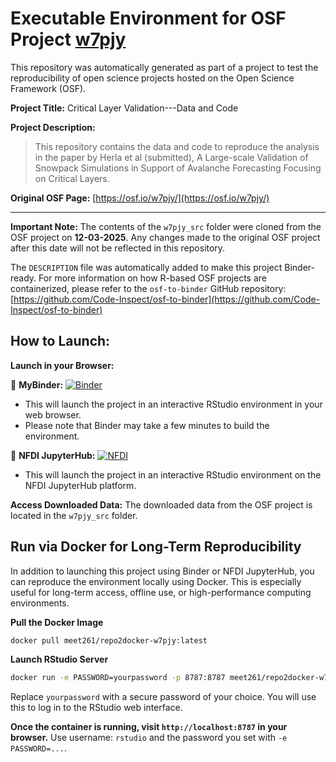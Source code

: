 # Executable Environment for OSF Project [w7pjy](https://osf.io/w7pjy/)

This repository was automatically generated as part of a project to test the reproducibility of open science projects hosted on the Open Science Framework (OSF).

**Project Title:** Critical Layer Validation---Data and Code

**Project Description:**
> This repository contains the data and code to reproduce the analysis in the paper by Herla et al (submitted), A Large-scale Validation of Snowpack Simulations in Support of Avalanche Forecasting Focusing on Critical Layers.

**Original OSF Page:** [https://osf.io/w7pjy/](https://osf.io/w7pjy/)

---

**Important Note:** The contents of the `w7pjy_src` folder were cloned from the OSF project on **12-03-2025**. Any changes made to the original OSF project after this date will not be reflected in this repository.

The `DESCRIPTION` file was automatically added to make this project Binder-ready. For more information on how R-based OSF projects are containerized, please refer to the `osf-to-binder` GitHub repository: [https://github.com/Code-Inspect/osf-to-binder](https://github.com/Code-Inspect/osf-to-binder)

## How to Launch:

**Launch in your Browser:**

🚀 **MyBinder:** [![Binder](https://mybinder.org/badge_logo.svg)](https://mybinder.org/v2/gh/code-inspect-binder/osf_w7pjy/HEAD?urlpath=rstudio)

   * This will launch the project in an interactive RStudio environment in your web browser.
   * Please note that Binder may take a few minutes to build the environment.

🚀 **NFDI JupyterHub:** [![NFDI](https://nfdi-jupyter.de/images/nfdi_badge.svg)](https://hub.nfdi-jupyter.de/r2d/gh/code-inspect-binder/osf_w7pjy/HEAD?urlpath=rstudio)

   * This will launch the project in an interactive RStudio environment on the NFDI JupyterHub platform.

**Access Downloaded Data:**
The downloaded data from the OSF project is located in the `w7pjy_src` folder.

## Run via Docker for Long-Term Reproducibility

In addition to launching this project using Binder or NFDI JupyterHub, you can reproduce the environment locally using Docker. This is especially useful for long-term access, offline use, or high-performance computing environments.

**Pull the Docker Image**

```bash
docker pull meet261/repo2docker-w7pjy:latest
```

**Launch RStudio Server**

```bash
docker run -e PASSWORD=yourpassword -p 8787:8787 meet261/repo2docker-w7pjy
```
Replace `yourpassword` with a secure password of your choice. You will use this to log in to the RStudio web interface.

**Once the container is running, visit `http://localhost:8787` in your browser.**
Use username: `rstudio` and the password you set with `-e PASSWORD=...`.
